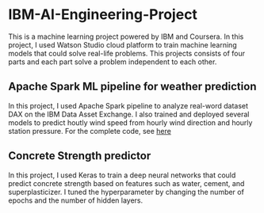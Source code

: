 # IBM-AI-Engineering-Project

This is a machine learning project powered by IBM and Coursera. In this project, I used Watson Studio cloud platform to train machine learning models that could solve real-life problems. This projects consists of four parts and each part solve a problem independent to each other. <br>

## Apache Spark ML pipeline for weather prediction <br>
In this project, I used Apache Spark pipeline to analyze real-word dataset DAX on the IBM Data Asset Exchange. I also trained and deployed several models to predict houtly wind speed from hourly wind direction and hourly station pressure. For the complete code, see <a href="https://github.com/Evansun0622/IBM-AI-Engineering-Project/blob/master/SparkML.ipynb"> here</a>

## Concrete Strength predictor <br>
In this project, I used Keras to train a deep neural networks that could predict concrete strength based on features such as water, cement, and superplasticizer. I tuned the hyperparameter by changing the number of epochs and the number of hidden layers.
